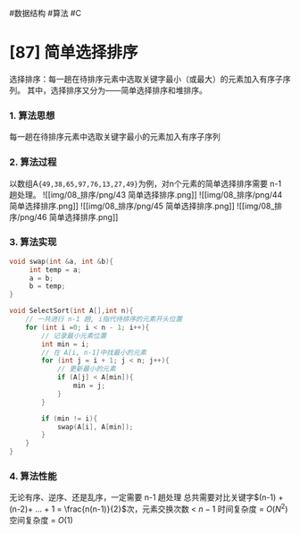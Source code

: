 #数据结构 #算法 #C
# [87] 简单选择排序
选择排序：每⼀趟在待排序元素中选取关键字最⼩（或最⼤）的元素加入有序⼦序列。
其中，选择排序又分为——简单选择排序和堆排序。
### 1. 算法思想
每⼀趟在待排序元素中选取关键字最小的元素加⼊有序子序列
### 2. 算法过程
以数组A`{49,38,65,97,76,13,27,49}`为例，对n个元素的简单选择排序需要 n-1 趟处理。
![[img/08_排序/png/43 简单选择排序.png]]
![[img/08_排序/png/44 简单选择排序.png]]
![[img/08_排序/png/45 简单选择排序.png]]
![[img/08_排序/png/46 简单选择排序.png]]
### 3. 算法实现
```c
void swap(int &a, int &b){
     int temp = a;
     a = b;
     b = temp; 
}

void SelectSort(int A[],int n){
    // 一共进行 n-1 趟, i指代待排序的元素开头位置
    for (int i =0; i < n - 1; i++){
        // 记录最小元素位置
        int min = i;
        // 在 A[i, n-1]中找最小的元素
        for (int j = i + 1; j < n; j++){
            // 更新最小的元素
            if (A[j] < A[min]){
                min = j;
            }
        }

        if (min != i){
            swap(A[i], A[min]);
        }
    }
}
```
### 4. 算法性能
⽆论有序、逆序、还是乱序，⼀定需要 n-1 趟处理
总共需要对⽐关键字$(n-1) + (n-2)+ … + 1 = \frac{n(n-1)}{2}$次，元素交换次数 < $n-1$
时间复杂度 = $O(N^2)$
空间复杂度 = $O(1)$